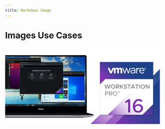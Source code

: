 ```yaml
---
title: Markdown Image
---
```


# Images Use Cases

![VMware workstation alt text!](images/tn-workstation-pro-16.jpg "VMware workstation")